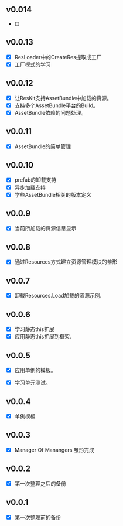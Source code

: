## v0.014

- [ ] 

## v0.0.13

- [x] ResLoader中的CreateRes提取成工厂
- [x] 工厂模式的学习

## v0.0.12

- [x] 让ResKit支持AssetBundle中加载的资源。
- [x] 支持多个AssetBundle平台的Build。
- [x] AssetBundle依赖的问题处理。

## v0.0.11

- [x] AssetBundle的简单管理

## v0.0.10

- [x] prefab的卸载支持
- [x] 异步加载支持
- [x] 学些AssetBundle相关的版本定义

## v0.0.9

- [x] 当前所加载的资源信息显示

## v0.0.8

- [x] 通过Resources方式建立资源管理模块的雏形

## v0.0.7

- [x] 卸载Resources.Load加载的资源示例.

## v0.0.6

- [x] 学习静态this扩展
- [x] 应用静态this扩展到框架.

## v0.0.5

- [x] 应用单例的模板。

- [x] 学习单元测试。

## v0.0.4

- [x] 单例模板

## v0.0.3

- [x] Manager Of Manangers 雏形完成

## v0.0.2

- [x] 第一次整理之后的备份

## v0.0.1

- [x] 第一次整理前的备份
